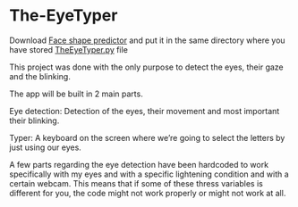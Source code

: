 # The-EyeTyper
Download [Face shape predictor](https://github.com/tzutalin/dlib-android/blob/master/data/shape_predictor_68_face_landmarks.dat) and put it in the same directory where you have stored [TheEyeTyper.py](https://github.com/abhi-1103/The-EyeTyper/blob/main/TheEyeTyper.py) file
 
This project was done with the only purpose to detect the eyes, their gaze and the blinking.

The app will be built in 2 main parts.
  
  Eye detection: Detection of the eyes, their movement and most important their blinking.
  
  Typer: A keyboard on the screen where we’re going to select the letters by just using our eyes.

A few parts regarding the eye detection have been hardcoded to work specifically with my eyes and with a specific lightening condition and with a certain webcam.
This means that if some of these thress variables is different for you, the code might not work properly or might not work at all.

